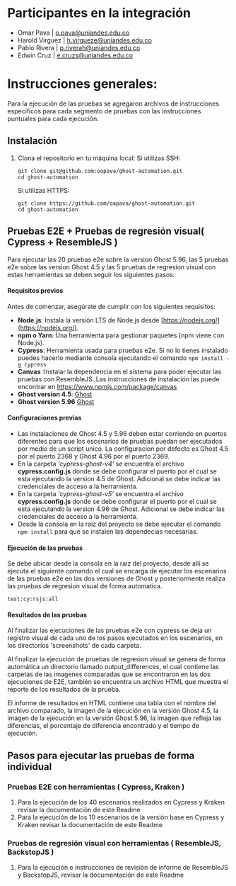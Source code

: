 # Participantes en la integración
- Omar Pava | o.pava@uniandes.edu.co
- Harold Virguez | h.virgueze@uniandes.edu.co
- Pablo Rivera | p.riverah@uniandes.edu.co
- Edwin Cruz | e.cruzs@uniandes.edu.co

# Instrucciones generales:

Para la ejecución de las pruebas se agregaron archivos de instrucciones específicos para cada segmento de pruebas con las instrucciones puntuales para cada ejecución. 

## Instalación
1. Clona el repositorio en tu máquina local:
   Si utilizas SSH:
   ```
   git clone git@github.com:oapava/ghost-automation.git
   cd ghost-automation
   ```
   Si utilizas HTTPS:
   ```
   git clone https://github.com/oapava/ghost-automation.git
   cd ghost-automation
   ```

## Pruebas E2E + Pruebas de regresión visual( Cypress + ResembleJS ) 
Para ejecutar las 20 pruebas e2e sobre la version Ghost 5.96, las 5 pruebas e2e sobre las version Ghost 4.5 y las 5 pruebas de regresion visual con estas herramientas se deben seguir los siguientes pasos:

#### Requisitos previos
Antes de comenzar, asegúrate de cumplir con los siguientes requisitos:

* **Node.js**: Instala la versión LTS de Node.js desde [https://nodejs.org/](https://nodejs.org/).
* **npm o Yarn**: Una herramienta para gestionar paquetes (npm viene con Node.js).
* **Cypress**: Herramienta usada para pruebas e2e. Si no lo tienes instalado puedes hacerlo mediante consola ejecutando el comando `npm install -g cypress`
* **Canvas** :Instalar la dependencia en el sistema para poder ejecutar las pruebas con ResembleJS. Las instrucciones de instalación las puede encontrar en https://www.npmjs.com/package/canvas
* **Ghost version 4.5**: [Ghost](https://ghost.org/docs/install/)
* **Ghost version 5.96** [Ghost](https://ghost.org/docs/install/)

#### Configuraciones previas
* Las instalaciones de Ghost 4.5 y 5.96 deben estar corriendo en puertos diferentes para que los escenarios de pruebas puedan ser ejecutados por medio de un script unico. La configuracion por defecto es Ghost 4.5 por el puerto 2368 y Ghost 4.96 por el puerto 2369.
* En la carpeta *'cypress-ghost-v4'* se encuentra el archivo **cypress.config.js** donde se debe configurar el puerto por el cual se esta ejecutando la version 4.5 de Ghost. Adicional se debe indicar las credenciales de acceso a la herramienta.
* En la carpeta *'cypress-ghost-v5'* se encuentra el archivo **cypress.config.js** donde se debe configurar el puerto por el cual se esta ejecutando la version 4.96 de Ghost. Adicional se debe indicar las credenciales de acceso a la herramienta.
* Desde la consola en la raiz del proyecto se debe ejecutar el comando `npm install` para que se instalen las dependecias necesarias.

#### Ejecución de las pruebas

Se debe ubicar desde la consola en la raiz del proyecto, desde alli se ejecuta el siguiente comando el cual se encarga de ejecutar los escenarios de las pruebas e2e en las dos versiones de Ghost y posteriormente realiza las pruebas de regresion visual de forma automatica. 

```
test:cy:rsjs:all
```

#### Resultados de las pruebas
Al finalizar las ejecuciones de las pruebas e2e con cypress se deja un registro visual de cada uno de los pasos ejecutados en los escenarios, en los directorios 'screenshots' de cada carpeta.

Al finalizar la ejecución de pruebas de regresion visual se genera de forma automática un directorio llamado output_differences, el cual contiene las carpetas de las imagenes comparadas que se encontraron en las dos ejecuciones de E2E, también se encuentra un archivo HTML que muestra el reporte de los resultados de la prueba.

El informe de resultados en HTML contiene una tabla con el nombre del archivo comparado, la imagen de la ejecución en la versión Ghost 4.5, la imagen de la ejecución en la versión Ghost 5.96, la imagen que refleja las diferencias, el porcentaje de diferencia encontrado y el tiempo de ejecución.

## Pasos para ejecutar las pruebas de forma individual

### Pruebas E2E con herramientas ( Cypress, Kraken ) 
1. Para la ejecución de los 40 escenarios realizados en Cypress y Kraken revisar la documentación de este Readme 
2. Para la ejecución de los 10 escenarios de la versión base en Cypress y Kraken revisar la documentación de este Readme 

### Pruebas de regresión visual con herramientas ( ResembleJS, BackstopJS ) 
1. Para la ejecución e instrucciones de revisión de informe de ResembleJS y BackstopJS, revisar la documentación de este Readme

